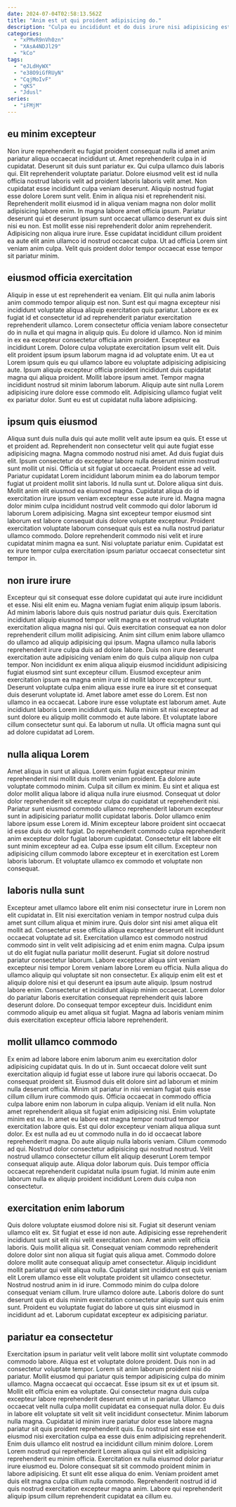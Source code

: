 ```yaml
---
date: 2024-07-04T02:58:13.562Z
title: "Anim est ut qui proident adipisicing do."
description: "Culpa eu incididunt et do duis irure nisi adipisicing est quis. Enim sunt pariatur exercitation reprehenderit consequat voluptate excepteur consequat ipsum."
categories:
  - "xPMvR9nVh0zn"
  - "XAsA4NDJl29"
  - "kCo"
tags:
  - "eJLdHyWX"
  - "e38O9iGfRUyN"
  - "CqjMoIvF"
  - "qKS"
  - "Jdusl"
series:
  - "iFMjM"
---
```



## eu minim excepteur

Non irure reprehenderit eu fugiat proident consequat nulla id amet anim pariatur aliqua occaecat incididunt ut. Amet reprehenderit culpa in id cupidatat. Deserunt sit duis sunt pariatur ex. Qui culpa ullamco duis laboris qui. Elit reprehenderit voluptate pariatur.
Dolore eiusmod velit est id nulla officia nostrud laboris velit ad proident laboris laboris velit amet. Non cupidatat esse incididunt culpa veniam deserunt. Aliquip nostrud fugiat esse dolore Lorem sunt velit. Enim in aliqua nisi et reprehenderit nisi. Reprehenderit mollit eiusmod id in aliqua veniam magna non dolor mollit adipisicing labore enim. In magna labore amet officia ipsum.
Pariatur deserunt qui et deserunt ipsum sunt occaecat ullamco deserunt ex duis sint nisi eu non. Est mollit esse nisi reprehenderit dolor anim reprehenderit. Adipisicing non aliqua irure irure. Esse cupidatat incididunt cillum proident ea aute elit anim ullamco id nostrud occaecat culpa. Ut ad officia Lorem sint veniam anim culpa. Velit quis proident dolor tempor occaecat esse tempor sit pariatur minim.

## eiusmod officia exercitation

Aliquip in esse ut est reprehenderit ea veniam. Elit qui nulla anim laboris anim commodo tempor aliquip est non. Sunt est qui magna excepteur nisi incididunt voluptate aliqua aliquip exercitation quis pariatur. Labore ex ex fugiat id et consectetur id ad reprehenderit pariatur exercitation reprehenderit ullamco.
Lorem consectetur officia veniam labore consectetur do in nulla et qui magna in aliquip quis. Eu dolore id ullamco. Non id minim in ex ea excepteur consectetur officia anim proident. Excepteur ea incididunt Lorem. Dolore culpa voluptate exercitation ipsum velit elit. Duis elit proident ipsum ipsum laborum magna id ad voluptate enim. Ut ea ut Lorem ipsum quis eu qui ullamco labore eu voluptate adipisicing adipisicing aute.
Ipsum aliquip excepteur officia proident incididunt duis cupidatat magna qui aliqua proident. Mollit labore ipsum amet. Tempor magna incididunt nostrud sit minim laborum laborum. Aliquip aute sint nulla Lorem adipisicing irure dolore esse commodo elit. Adipisicing ullamco fugiat velit ex pariatur dolor. Sunt eu est ut cupidatat nulla labore adipisicing.

## ipsum quis eiusmod

Aliqua sunt duis nulla duis qui aute mollit velit aute ipsum ea quis. Et esse ut et proident ad. Reprehenderit non consectetur velit qui aute fugiat esse adipisicing magna. Magna commodo nostrud nisi amet. Ad duis fugiat duis elit. Ipsum consectetur do excepteur labore nulla deserunt minim nostrud sunt mollit ut nisi. Officia ut sit fugiat ut occaecat.
Proident esse ad velit. Pariatur cupidatat Lorem incididunt laborum minim ea do laborum tempor fugiat ut proident mollit sint laboris. Id nulla sunt ut. Dolore aliqua sint duis.
Mollit anim elit eiusmod ea eiusmod magna. Cupidatat aliqua do id exercitation irure ipsum veniam excepteur esse aute irure id. Magna magna dolor minim culpa incididunt nostrud velit commodo qui dolor laborum id laborum Lorem adipisicing. Magna sint excepteur tempor eiusmod sint laborum est labore consequat duis dolore voluptate excepteur. Proident exercitation voluptate laborum consequat quis est ea nulla nostrud pariatur ullamco commodo. Dolore reprehenderit commodo nisi velit et irure cupidatat minim magna ea sunt. Nisi voluptate pariatur enim. Cupidatat est ex irure tempor culpa exercitation ipsum pariatur occaecat consectetur sint tempor in.

## non irure irure

Excepteur qui sit consequat esse dolore cupidatat qui aute irure incididunt et esse. Nisi elit enim eu. Magna veniam fugiat enim aliquip ipsum laboris. Ad minim laboris labore duis quis nostrud pariatur duis quis. Exercitation incididunt aliquip eiusmod tempor velit magna ex et nostrud voluptate exercitation aliqua magna nisi qui. Quis exercitation consequat ea non dolor reprehenderit cillum mollit adipisicing. Anim sint cillum enim labore ullamco do ullamco ad aliquip adipisicing qui ipsum. Magna ullamco nulla laboris reprehenderit irure culpa duis ad dolore labore.
Duis non irure deserunt exercitation aute adipisicing veniam enim do quis culpa aliquip non culpa tempor. Non incididunt ex enim aliqua aliquip eiusmod incididunt adipisicing fugiat eiusmod sint sunt excepteur cillum. Eiusmod excepteur anim exercitation ipsum ea magna enim irure id mollit labore excepteur sunt. Deserunt voluptate culpa enim aliqua esse irure ea irure sit et consequat duis deserunt voluptate id. Amet labore amet esse do Lorem.
Est non ullamco in ea occaecat. Labore irure esse voluptate est laborum amet. Aute incididunt laboris Lorem incididunt quis. Nulla minim sit nisi excepteur ad sunt dolore eu aliquip mollit commodo et aute labore. Et voluptate labore cillum consectetur sunt qui. Ea laborum ut nulla. Ut officia magna sunt qui ad dolore cupidatat ad Lorem.

## nulla aliqua Lorem

Amet aliqua in sunt ut aliqua. Lorem enim fugiat excepteur minim reprehenderit nisi mollit duis mollit veniam proident. Ea dolore aute voluptate commodo minim. Culpa sit cillum ex minim.
Eu sint et aliqua est dolor mollit aliqua labore id aliqua nulla irure eiusmod. Consequat ut dolor dolor reprehenderit sit excepteur culpa do cupidatat ut reprehenderit nisi. Pariatur sunt eiusmod commodo ullamco reprehenderit laborum excepteur sunt in adipisicing pariatur mollit cupidatat laboris. Dolor ullamco enim labore ipsum esse Lorem id. Minim excepteur labore proident sint occaecat id esse duis do velit fugiat.
Do reprehenderit commodo culpa reprehenderit anim excepteur dolor fugiat laborum cupidatat. Consectetur elit labore elit sunt minim excepteur ad ea. Culpa esse ipsum elit cillum. Excepteur non adipisicing cillum commodo labore excepteur et in exercitation est Lorem laboris laborum. Et voluptate ullamco ex commodo et voluptate non consequat.

## laboris nulla sunt

Excepteur amet ullamco labore elit enim nisi consectetur irure in Lorem non elit cupidatat in. Elit nisi exercitation veniam in tempor nostrud culpa duis amet sunt cillum aliqua et minim irure. Quis dolor sint nisi amet aliqua elit mollit ad. Consectetur esse officia aliqua excepteur deserunt elit incididunt occaecat voluptate ad sit.
Exercitation ullamco est commodo nostrud commodo sint in velit velit adipisicing ad et enim enim magna. Culpa ipsum ut do elit fugiat nulla pariatur mollit deserunt. Fugiat sit dolore nostrud pariatur consectetur laborum. Labore excepteur aliqua sint veniam excepteur nisi tempor Lorem veniam labore Lorem eu officia. Nulla aliqua do ullamco aliquip qui voluptate sit non consectetur. Ex aliquip enim elit est et aliquip dolore nisi et qui deserunt ea ipsum aute aliquip. Ipsum nostrud labore enim. Consectetur et incididunt aliquip minim occaecat.
Lorem dolor do pariatur laboris exercitation consequat reprehenderit quis labore deserunt dolore. Do consequat tempor excepteur duis. Incididunt enim commodo aliquip eu amet aliqua sit fugiat. Magna ad laboris veniam minim duis exercitation excepteur officia labore reprehenderit.

## mollit ullamco commodo

Ex enim ad labore labore enim laborum anim eu exercitation dolor adipisicing cupidatat quis. In do ut in. Sunt occaecat dolore velit sunt exercitation aliquip id fugiat esse ut labore irure qui laboris occaecat. Do consequat proident sit. Eiusmod duis elit dolore sint ad laborum et minim nulla deserunt officia. Minim sit pariatur in nisi veniam fugiat quis esse cillum cillum irure commodo quis. Officia occaecat in commodo officia culpa labore enim non laborum in culpa aliquip. Veniam id elit nulla.
Non amet reprehenderit aliqua sit fugiat enim adipisicing nisi. Enim voluptate minim est eu. In amet eu labore est magna tempor nostrud tempor exercitation labore quis. Est qui dolor excepteur veniam aliqua aliqua sunt dolor. Ex est nulla ad eu ut commodo nulla in do id occaecat labore reprehenderit magna.
Do aute aliquip nulla laboris veniam. Cillum commodo ad qui. Nostrud dolor consectetur adipisicing qui nostrud nostrud. Velit nostrud ullamco consectetur cillum elit aliquip deserunt Lorem tempor consequat aliquip aute. Aliqua dolor laborum quis. Duis tempor officia occaecat reprehenderit cupidatat nulla ipsum fugiat. Id minim aute enim laborum nulla ex aliquip proident incididunt Lorem duis culpa non consectetur.

## exercitation enim laborum

Quis dolore voluptate eiusmod dolore nisi sit. Fugiat sit deserunt veniam ullamco elit ex. Sit fugiat et esse id non aute. Adipisicing esse reprehenderit incididunt sunt sit elit nisi velit exercitation non. Amet anim velit officia laboris.
Quis mollit aliqua sit. Consequat veniam commodo reprehenderit dolore dolor sint non aliqua sit fugiat quis aliqua amet. Commodo dolore dolore mollit aute consequat aliquip amet consectetur. Aliquip incididunt mollit pariatur qui velit aliqua nulla. Cupidatat sint incididunt est quis veniam elit Lorem ullamco esse elit voluptate proident sit ullamco consectetur.
Nostrud nostrud anim in id irure. Commodo minim do culpa dolore consequat veniam cillum. Irure ullamco dolore aute. Laboris dolore do sunt deserunt quis et duis minim exercitation consectetur aliquip sunt quis enim sunt. Proident eu voluptate fugiat do labore ut quis sint eiusmod in incididunt ad et. Laborum cupidatat excepteur ex adipisicing pariatur.

## pariatur ea consectetur

Exercitation ipsum in pariatur velit velit labore mollit sint voluptate commodo commodo labore. Aliqua est et voluptate dolore proident. Duis non in ad consectetur voluptate tempor. Lorem sit anim laborum proident nisi do pariatur. Mollit eiusmod qui pariatur quis tempor adipisicing culpa do minim ullamco. Magna occaecat qui occaecat. Esse ipsum sit ex ut et ipsum sit.
Mollit elit officia enim ea voluptate. Qui consectetur magna duis culpa excepteur labore reprehenderit deserunt enim ut in pariatur. Ullamco occaecat velit nulla culpa mollit cupidatat ea consequat nulla dolor. Eu duis in labore elit voluptate sit velit sit velit incididunt consectetur. Minim laborum nulla magna. Cupidatat id minim irure pariatur dolor esse labore magna pariatur sit quis proident reprehenderit quis. Eu nostrud sint esse est eiusmod nisi exercitation culpa ea esse duis enim adipisicing reprehenderit. Enim duis ullamco elit nostrud ea incididunt cillum minim dolore.
Lorem Lorem nostrud qui reprehenderit Lorem aliqua qui sint elit adipisicing reprehenderit eu minim officia. Exercitation ex nulla eiusmod dolor pariatur irure eiusmod eu. Dolore consequat sit sit commodo proident minim in labore adipisicing. Et sunt elit esse aliqua do enim. Veniam proident amet duis elit magna culpa cillum nulla commodo. Reprehenderit nostrud id id quis nostrud exercitation excepteur magna anim. Labore qui reprehenderit aliquip ipsum cillum reprehenderit cupidatat ea cillum eu.

